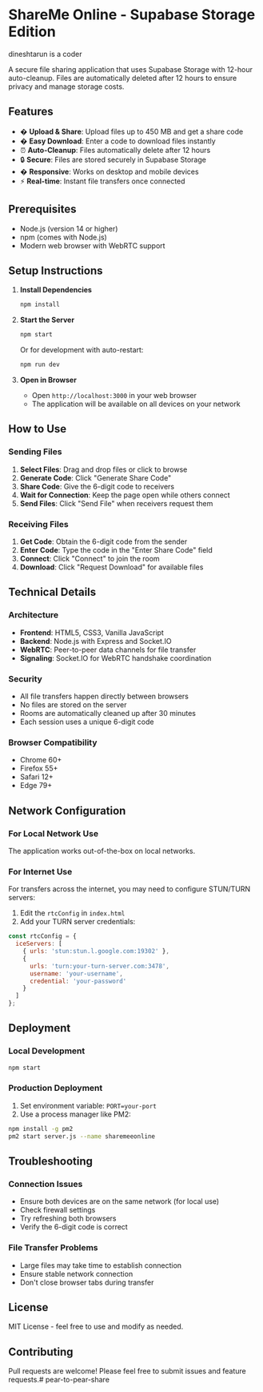# ShareMe Online - Supabase Storage Edition

dineshtarun is a coder 

A secure file sharing application that uses Supabase Storage with 12-hour auto-cleanup. Files are automatically deleted after 12 hours to ensure privacy and manage storage costs.

## Features

- � **Upload & Share**: Upload files up to 450 MB and get a share code
- � **Easy Download**: Enter a code to download files instantly  
- ⏰ **Auto-Cleanup**: Files automatically delete after 12 hours
- 🔒 **Secure**: Files are stored securely in Supabase Storage
- � **Responsive**: Works on desktop and mobile devices
- ⚡ **Real-time**: Instant file transfers once connected

## Prerequisites

- Node.js (version 14 or higher)
- npm (comes with Node.js)
- Modern web browser with WebRTC support

## Setup Instructions

1. **Install Dependencies**
   ```bash
   npm install
   ```

2. **Start the Server**
   ```bash
   npm start
   ```
   
   Or for development with auto-restart:
   ```bash
   npm run dev
   ```

3. **Open in Browser**
   - Open `http://localhost:3000` in your web browser
   - The application will be available on all devices on your network

## How to Use

### Sending Files

1. **Select Files**: Drag and drop files or click to browse
2. **Generate Code**: Click "Generate Share Code" 
3. **Share Code**: Give the 6-digit code to receivers
4. **Wait for Connection**: Keep the page open while others connect
5. **Send Files**: Click "Send File" when receivers request them

### Receiving Files

1. **Get Code**: Obtain the 6-digit code from the sender
2. **Enter Code**: Type the code in the "Enter Share Code" field
3. **Connect**: Click "Connect" to join the room
4. **Download**: Click "Request Download" for available files

## Technical Details

### Architecture
- **Frontend**: HTML5, CSS3, Vanilla JavaScript
- **Backend**: Node.js with Express and Socket.IO
- **WebRTC**: Peer-to-peer data channels for file transfer
- **Signaling**: Socket.IO for WebRTC handshake coordination

### Security
- All file transfers happen directly between browsers
- No files are stored on the server
- Rooms are automatically cleaned up after 30 minutes
- Each session uses a unique 6-digit code

### Browser Compatibility
- Chrome 60+
- Firefox 55+
- Safari 12+
- Edge 79+

## Network Configuration

### For Local Network Use
The application works out-of-the-box on local networks.

### For Internet Use
For transfers across the internet, you may need to configure STUN/TURN servers:

1. Edit the `rtcConfig` in `index.html`
2. Add your TURN server credentials:
```javascript
const rtcConfig = {
  iceServers: [
    { urls: 'stun:stun.l.google.com:19302' },
    { 
      urls: 'turn:your-turn-server.com:3478',
      username: 'your-username',
      credential: 'your-password'
    }
  ]
};
```

## Deployment

### Local Development
```bash
npm start
```

### Production Deployment
1. Set environment variable: `PORT=your-port`
2. Use a process manager like PM2:
```bash
npm install -g pm2
pm2 start server.js --name sharemeeonline
```

## Troubleshooting

### Connection Issues
- Ensure both devices are on the same network (for local use)
- Check firewall settings
- Try refreshing both browsers
- Verify the 6-digit code is correct

### File Transfer Problems
- Large files may take time to establish connection
- Ensure stable network connection
- Don't close browser tabs during transfer

## License

MIT License - feel free to use and modify as needed.

## Contributing

Pull requests are welcome! Please feel free to submit issues and feature requests.# pear-to-pear-share
